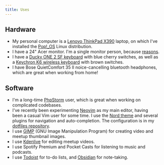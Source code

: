 ```yaml
---
title: Uses
---
```


## Hardware

* My personal computer is a [Lenovo ThinkPad X390](https://www.lenovo.com/gb/en/laptops/thinkpad/x-series/X390/p/22TP2TX3900) laptop, on which I've installed the [Pop!_OS](https://pop.system76.com) Linux distribution.
* I have a 24" Acer monitor. I'm a single monitor person, because [reasons](https://hackernoon.com/why-i-stopped-using-multiple-monitors-bfd87efa2e5b "'Why I Stopped Using Multiple Monitors' by Cory House").
* I have a [Ducky ONE 2 SF keyboard](https://www.duckychannel.com.tw/en/Ducky-One2-sf) with blue cherry switches, as well as a [Keychron K6 wireless keyboard](https://www.keychron.com/products/keychron-k6-wireless-mechanical-keyboard-uk-iso-layout) with brown switches.
* I have Bose QuietComfort 35 II noice-cancelling bluetooth headphones, which are great when working from home!

## Software

* I'm a long-time [PhpStorm](https://www.jetbrains.com/phpstorm) user, which is great when working on complicated codebases.
* I've recently been experimenting [Neovim](https://neovim.io) as my main editor, having been a casual Vim user for some time. I use the [Nord theme](https://www.nordtheme.com) and several plugins for navigation and auto-completion. The configuration is in my [dotfiles repository](https://github.com/opdavies/dotfiles).
* I use [GIMP](https://www.gimp.org) (GNU Image Manipulation Program) for creating video and meetup thumbnail images.
* I use [Kdenlive](https://kdenlive.org) for editing meetup videos.
* I use Spotify Premium and Pocket Casts for listening to music and podcasts.
* I use [Todoist](https://todoist.com) for to-do lists, and [Obsidian](https://obsidian.md) for note-taking.
